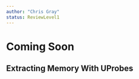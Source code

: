 ```yaml
---
author: "Chris Gray"
status: ReviewLevel1
---
```


# Coming Soon

## Extracting Memory With UProbes

